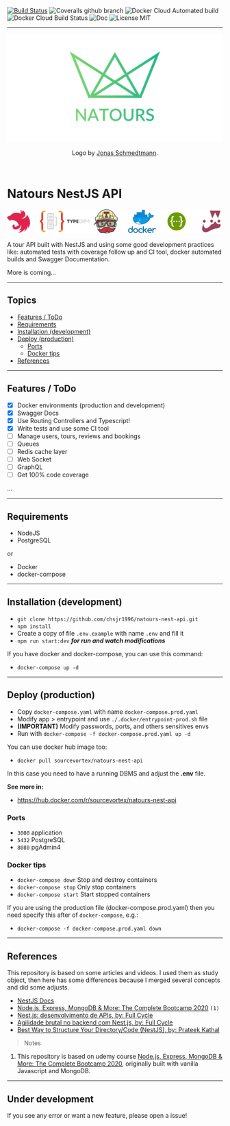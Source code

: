 [![Build Status](https://travis-ci.com/chsjr1996/natours-nest-api.svg?branch=main)](https://travis-ci.com/chsjr1996/natours-nest-api) ![Coveralls github branch](https://img.shields.io/coveralls/github/chsjr1996/natours-nest-api/main) ![Docker Cloud Automated build](https://img.shields.io/docker/cloud/automated/sourcevortex/natours-nest-api) ![Docker Cloud Build Status](https://img.shields.io/docker/cloud/build/sourcevortex/natours-nest-api) ![Doc](https://img.shields.io/badge/doc-swagger-%230E7FBF) ![License MIT](https://img.shields.io/github/license/chsjr1996/natours-nest-api)

---

![Natours Logo](./natours-logo.png)

<p align="center">Logo by <a href="https://github.com/jonasschmedtmann">Jonas Schmedtmann</a>.</p>

<br>

# Natours NestJS API

![Repository Banner](./repo-banner.png)

A tour API built with NestJS and using some good development practices like: automated tests with coverage follow up and CI tool, docker automated builds and Swagger Documentation.

More is coming...

---

## Topics

- [Features / ToDo](#features--todo)
- [Requirements](#requirements)
- [Installation (development)](#installation-development)
- [Deploy (production)](#deploy-production)
  - [Ports](#ports)
  - [Docker tips](#docker-tips)
- [References](#references)

---

## Features / ToDo

- [x] Docker environments (production and development)
- [x] Swagger Docs
- [x] Use Routing Controllers and Typescript!
- [x] Write tests and use some CI tool
- [ ] Manage users, tours, reviews and bookings
- [ ] Queues
- [ ] Redis cache layer
- [ ] Web Socket
- [ ] GraphQL
- [ ] Get 100% code coverage

...

---

## Requirements

- NodeJS
- PostgreSQL

or

- Docker
- docker-compose

---

## Installation (development)

- `git clone https://github.com/chsjr1996/natours-nest-api.git`
- `npm install`
- Create a copy of file `.env.example` with name `.env` and fill it
- `npm run start:dev` **_for run and watch modifications_**

If you have docker and docker-compose, you can use this command:

- `docker-compose up -d`

---

## Deploy (production)

- Copy `docker-compose.yaml` with name `docker-compose.prod.yaml`
- Modify app > entrypoint and use `./.docker/entrypoint-prod.sh` file
- **(IMPORTANT)** Modify passwords, ports, and others sensitives envs
- Run with `docker-compose -f docker-compose.prod.yaml up -d `

You can use docker hub image too:

- `docker pull sourcevortex/natours-nest-api`

In this case you need to have a running DBMS and adjust the **.env** file.

**See more in:**

- https://hub.docker.com/r/sourcevortex/natours-nest-api

### Ports

- `3000` application
- `5432` PostgreSQL
- `8080` pgAdmin4

### Docker tips

- `docker-compose down` Stop and destroy containers
- `docker-compose stop` Only stop containers
- `docker-compose start` Start stopped containers

If you are using the production file (docker-compose.prod.yaml) then you need specify this after of `docker-compose`, e.g.:

- `docker-compose -f docker-compose.prod.yaml down`

---

## References

This repository is based on some articles and videos. I used them as study object, then here has some differences because I merged several concepts and did some adjusts.

- [NestJS Docs](https://docs.nestjs.com)
- [Node.js, Express, MongoDB & More: The Complete Bootcamp 2020](https://www.udemy.com/course/nodejs-express-mongodb-bootcamp) `(1)`
- [Nest.js: desenvolvimento de APIs, by: Full Cycle](https://www.youtube.com/watch?v=BT7novtdAgI&t=6650s)
- [Agilidade brutal no backend com Nest.js, by: Full Cycle](https://www.youtube.com/watch?v=qE0jRojtx08)
- [Best Way to Structure Your Directory/Code (NestJS), by: Prateek Kathal](https://medium.com/the-crowdlinker-chronicle/best-way-to-structure-your-directory-code-nestjs-a06c7a641401)

> Notes

1. This repository is based on udemy course [Node.js, Express, MongoDB & More: The Complete Bootcamp 2020](https://www.udemy.com/course/nodejs-express-mongodb-bootcamp/), originally built with vanilla Javascript and MongoDB.

---

## Under development

If you see any error or want a new feature, please open a issue!
